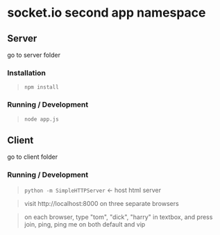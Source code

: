 socket.io second app namespace
==============================

## Server

go to server folder

### Installation

> `npm install`

### Running / Development

> `node app.js`

## Client

go to client folder

### Running / Development

> `python -m SimpleHTTPServer`  <- host html server

> visit http://localhost:8000 on three separate browsers

> on each browser, type "tom", "dick", "harry" in textbox, and press join, ping, ping me on both default and vip 
